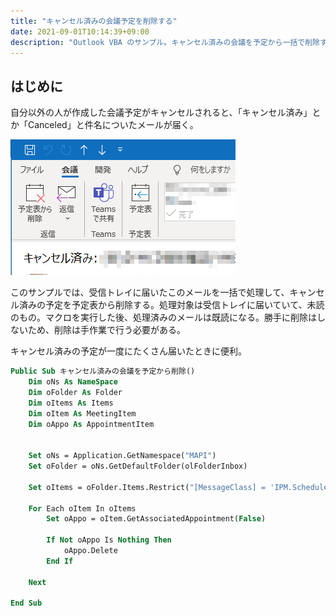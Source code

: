 ```yaml
---
title: "キャンセル済みの会議予定を削除する"
date: 2021-09-01T10:14:39+09:00
description: "Outlook VBA のサンプル。キャンセル済みの会議を予定から一括で削除する。"
---
```


## はじめに
自分以外の人が作成した会議予定がキャンセルされると、「キャンセル済み」とか「Canceled」と件名についたメールが届く。

![](2021-09-01-10-19-48.png)

このサンプルでは、受信トレイに届いたこのメールを一括で処理して、キャンセル済みの予定を予定表から削除する。処理対象は受信トレイに届いていて、未読のもの。マクロを実行した後、処理済みのメールは既読になる。勝手に削除はしないため、削除は手作業で行う必要がある。

キャンセル済みの予定が一度にたくさん届いたときに便利。

```vb
Public Sub キャンセル済みの会議を予定から削除()
    Dim oNs As NameSpace
    Dim oFolder As Folder
    Dim oItems As Items
    Dim oItem As MeetingItem
    Dim oAppo As AppointmentItem
    
    
    Set oNs = Application.GetNamespace("MAPI")
    Set oFolder = oNs.GetDefaultFolder(olFolderInbox)
    
    Set oItems = oFolder.Items.Restrict("[MessageClass] = 'IPM.Schedule.Meeting.Canceled' And [UnRead] = True")
    
    For Each oItem In oItems
        Set oAppo = oItem.GetAssociatedAppointment(False)
        
        If Not oAppo Is Nothing Then
            oAppo.Delete
        End If
        
    Next
    
End Sub
```
